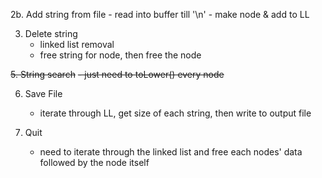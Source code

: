 

2b. Add string from file
    - read into buffer till '\n'
    - make node & add to LL 

3. Delete string
    - linked list removal
    - free string for node, then free the node

~~5. String search~~
    ~~- just need to toLower() every node~~

6. Save File
    - iterate through LL, get size of each string, then write to output file

7. Quit
    - need to iterate through the linked list and free each nodes' data followed by the node itself
